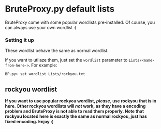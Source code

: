 # BruteProxy.py default lists
BruteProxy come with some popular wordlists pre-installed. Of course, you can always use your own wordlist :)

### Setting it up
These wordlist behave the same as normal wordlist.

If you want to utilaze them, just set the `wordlist` parameter to `Lists/<name-from-here->`. For example:
```sh
BP.py> set wordlist Lists/rockyou.txt
```

## rockyou wordlist
**If you want to use popular rockyou wordlist, *please*, use rockyou that is in here. Other rockyou wordlists will *not* work, as they have a encoding problem and BruteProxy is not able to read them properly. Note that rockyou located here is exactly the same as normal rockyou, just has fixed encoding. Enjoy :)**
